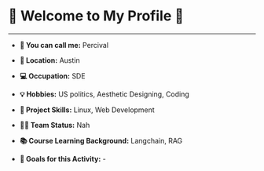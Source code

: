 # 🎉 Welcome to My Profile 🎉

---

- **🏰 You can call me:** Percival

- **🌆 Location:** Austin

- **💻 Occupation:** SDE

- **💡 Hobbies:** US politics, Aesthetic Designing, Coding

- **🐧 Project Skills:** Linux, Web Development

- **🙅‍♂️ Team Status:** Nah

- **📚 Course Learning Background:** Langchain, RAG

- **🎯 Goals for this Activity:** -


